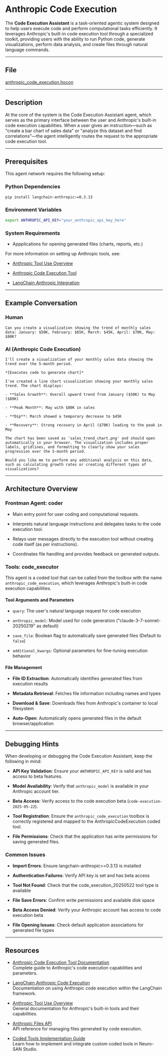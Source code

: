 # Anthropic Code Execution

The **Code Execution Assistant** is a task-oriented agentic system designed to help users execute code and perform computational tasks efficiently. It leverages Anthropic's built-in code execution tool through a specialized toolkit, providing users with the ability to run Python code, generate visualizations, perform data analysis, and create files through natural language commands.

---

## File

[anthropic_code_execution.hocon](../../registries/anthropic_code_execution.hocon)

---

## Description

At the core of the system is the Code Execution Assistant agent, which serves as the primary interface between the user and Anthropic's built-in code execution capabilities. When a user gives an instruction—such as "create a bar chart of sales data" or "analyze this dataset and find correlations"—the agent intelligently routes the request to the appropriate code execution tool.

---

## Prerequisites

This agent network requires the following setup:

### Python Dependencies

```bash
pip install langchain-anthropic>=0.3.13
```

### Environment Variables

```bash
export ANTHROPIC_API_KEY="your_anthropic_api_key_here"
```

### System Requirements

  - Appplications for opening generated files (charts, reports, etc.)

For more information on setting up Anthropic tools, see:

- [Anthropic Tool Use Overview](https://docs.anthropic.com/en/docs/agents-and-tools/tool-use/overview)

- [Anthropic Code Execution Tool](https://docs.anthropic.com/en/docs/agents-and-tools/tool-use/code-execution-tool)

- [LangChain Anthropic Integration](https://python.langchain.com/docs/integrations/chat/anthropic/#code-execution)

---

## Example Conversation

### Human

```text
Can you create a visualization showing the trend of monthly sales data: January: $50K, February: $65K, March: $45K, April: $70K, May: $80K?
```

### AI (Anthropic Code Execution)

```text
I'll create a visualization of your monthly sales data showing the trend over the 5-month period.

*[Executes code to generate chart]*

I've created a line chart visualization showing your monthly sales trend. The chart displays:

- **Sales Growth**: Overall upward trend from January ($50K) to May ($80K)

- **Peak Month**: May with $80K in sales

- **Dip**: March showed a temporary decrease to $45K

- **Recovery**: Strong recovery in April ($70K) leading to the peak in May

The chart has been saved as 'sales_trend_chart.png' and should open automatically in your browser. The visualization includes proper labels, gridlines, and formatting to clearly show your sales progression over the 5-month period.

Would you like me to perform any additional analysis on this data, such as calculating growth rates or creating different types of visualizations?
```

---

## Architecture Overview

### Frontman Agent: coder

- Main entry point for user coding and computational requests.

- Interprets natural language instructions and delegates tasks to the code execution tool.

- Relays user messages directly to the execution tool without creating code itself (as per instructions).

- Coordinates file handling and provides feedback on generated outputs.

### Tools: code_executor

This agent is a coded tool that can be called from the toolbox with the name `anthropic_code_execution`,
which leverages Anthropic's built-in code execution capabilities.

#### Tool Arguments and Parameters

- `query`: The user's natural language request for code execution

- `anthropic_model`: Model used for code generation ("claude-3-7-sonnet-20250219" as default)

- `save_file`: Boolean flag to automatically save generated files (Default to `false`)

- `additional_kwargs`: Optional parameters for fine-tuning execution behavior

#### File Management

- **File ID Extraction**: Automatically identifies generated files from execution results

- **Metadata Retrieval**: Fetches file information including names and types

- **Download & Save**: Downloads files from Anthropic's container to local filesystem

- **Auto-Open**: Automatically opens generated files in the default browser/application

---

## Debugging Hints

When developing or debugging the Code Execution Assistant, keep the following in mind:

- **API Key Validation**: Ensure your `ANTHROPIC_API_KEY` is valid and has access to beta features.

- **Model Availability**: Verify that `anthropic_model` is available in your Anthropic account tier.

- **Beta Access**: Verify access to the code execution beta (`code-execution-2025-05-22`).

- **Tool Registration**: Ensure the `anthropic_code_execution` toolbox is correctly registered and mapped to the AnthropicCodeExecution coded tool.

- **File Permissions**: Check that the application has write permissions for saving generated files.

### Common Issues

- **Import Errors**: Ensure langchain-anthropic>=0.3.13 is installed

- **Authentication Failures**: Verify API key is set and has beta access

- **Tool Not Found**: Check that the code_execution_20250522 tool type is available

- **File Save Errors**: Confirm write permissions and available disk space

- **Beta Access Denied**: Verify your Anthropic account has access to code execution beta

- **File Opening Issues**: Check default application associations for generated file types

---

## Resources

- [Anthropic Code Execution Tool Documentation](https://docs.anthropic.com/en/docs/agents-and-tools/tool-use/code-execution-tool)  
  Complete guide to Anthropic's code execution capabilities and parameters.

- [LangChain Anthropic Code Execution](https://python.langchain.com/docs/integrations/chat/anthropic/#code-execution)  
  Documentation on using Anthropic code execution within the LangChain framework.

- [Anthropic Tool Use Overview](https://docs.anthropic.com/en/docs/agents-and-tools/tool-use/overview)  
  General documentation for Anthropic's built-in tools and their capabilities.

- [Anthropic Files API](https://docs.anthropic.com/en/api/files)  
  API reference for managing files generated by code execution.

- [Coded Tools Implementation Guide](https://github.com/cognizant-ai-lab/neuro-san-studio/blob/main/docs/user_guide.md#coded-tools)  
  Learn how to implement and integrate custom coded tools in Neuro-SAN Studio.
